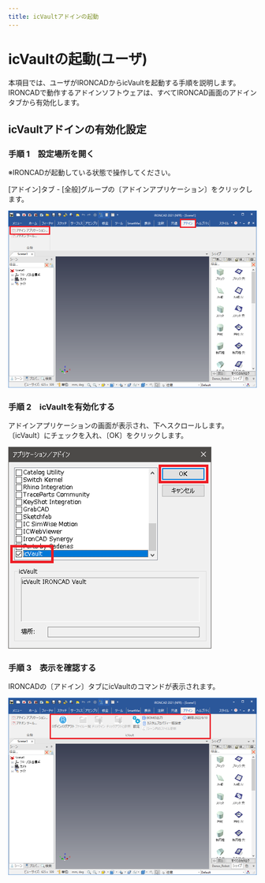 ```yaml
---
title: icVaultアドインの起動
---
```


# icVaultの起動(ユーザ)
本項目では、ユーザがIRONCADからicVaultを起動する手順を説明します。
IRONCADで動作するアドインソフトウェアは、すべてIRONCAD画面のアドインタブから有効化します。

## icVaultアドインの有効化設定

### 手順 1　設定場所を開く
※IRONCADが起動している状態で操作してください。<br>

[アドイン]タブ - [全般]グループの〔アドインアプリケーション〕をクリックします。

![アドインアプリケーション場所](./img/Launch_001.png)

### 手順 2　icVaultを有効化する
アドインアプリケーションの画面が表示され、下へスクロールします。<br>
〔icVault〕にチェックを入れ、〔OK〕をクリックします。

![icVaultの有効化](./img/Launch_002.png)

### 手順 3　表示を確認する
IRONCADの〔アドイン〕タブにicVaultのコマンドが表示されます。

![icVaultコマンド](./img/Launch_003.png)
